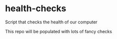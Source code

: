 # health-checks
Script that checks the health of our computer

This repo will be populated with lots of fancy checks